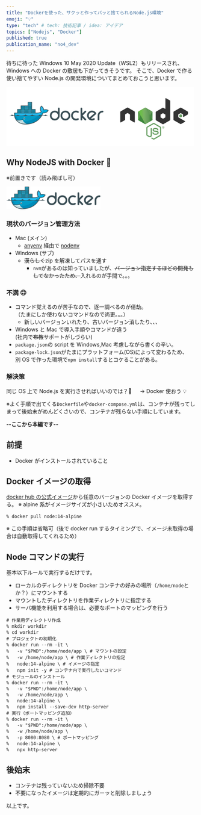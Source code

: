 ```yaml
---
title: "Dockerを使った、サクッと作ってパッと捨てられるNode.js環境"
emoji: "💡"
type: "tech" # tech: 技術記事 / idea: アイデア
topics: ["Nodejs", "Docker"]
published: true
publication_name: "no4_dev"
---
```


待ちに待った Windows 10 May 2020 Update（WSL2）もリリースされ、Windows への Docker の敷居も下がってきそうです。
そこで、Docker で作る使い捨てやすい Node.js の開発環境についてまとめておこうと思います。

![](/images/cf8e7d69e9a91deb608d/docker-nodejs.png)

## Why NodeJS with Docker 🤔

※前置きです（読み飛ばし可）

![](/images/cf8e7d69e9a91deb608d/docker.png)

### 現状のバージョン管理方法

- Mac (メイン)
  - [anyenv](https://github.com/anyenv/anyenv) 経由で [nodenv](https://github.com/nodenv/nodenv)
- Windows (サブ)
  - ~~漢らしく~~zip を解凍してパスを通す
    - `nvm`があるのは知っていましたが、~~バージョン指定するほどの開発もしてなかったため、~~入れるのが手間で。。。

### 不満 🙃

- コマンド覚えるのが苦手なので、逐一調べるのが億劫。<br>（たまにしか使わないコマンドなので尚更。。。）
  - 新しいバージョンいれたり、古いバージョン消したり、、、
- Windows と Mac で導入手順やコマンドが違う<br>(社内で~~布教~~サポートがしづらい)
- `package.json`の script を Windows,Mac 考慮しながら書くの辛い。
- `package-lock.json`がたまにプラットフォーム(OS)によって変わるため、<br>別 OS で作った環境で`npm install`するとコケることがある。

### 解決策

同じ OS 上で Node.js を実行させればいいのでは？🤔
　 → Docker 使おう 💡

※よく手順で出てくる`Dockerfile`や`docker-compose.yml`は、コンテナが残ってしまって後始末がめんどくさいので、コンテナが残らない手順にしています。

**--ここから本編です--**

## 前提

- Docker がインストールされていること

## Docker イメージの取得

[docker hub の公式イメージ](https://hub.docker.com/_/node/)から任意のバージョンの Docker イメージを取得する。
※ alpine 系がイメージサイズが小さいためオススメ。

```sh:console
% docker pull node:14-alpine
```

※ この手順は省略可（後で docker run するタイミングで、イメージ未取得の場合は自動取得してくれるため）

## Node コマンドの実行

基本以下ルールで実行するだけです。

- ローカルのディレクトリを Docker コンテナの好みの場所（`/home/node`とか？）にマウントする
- マウントしたディレクトリを作業ディレクトリに指定する
- サーバ機能を利用する場合は、必要なポートのマッピングを行う

```sh:example
# 作業用ディレクトリ作成
% mkdir workdir
% cd workdir
# プロジェクトの初期化
% docker run --rm -it \
%   -v "$PWD":/home/node/app \ # マウントの設定
%   -w /home/node/app \ # 作業ディレクトリの指定
%   node:14-alpine \ # イメージの指定
%   npm init -y # コンテナ内で実行したいコマンド
# モジュールのインストール
% docker run --rm -it \
%   -v "$PWD":/home/node/app \
%   -w /home/node/app \
%   node:14-alpine \
%   npm install --save-dev http-server
# 実行（ポートマッピング追加）
% docker run --rm -it \
%   -v "$PWD":/home/node/app \
%   -w /home/node/app \
%   -p 8080:8080 \ # ポートマッピング
%   node:14-alpine \
%   npx http-server
```

## 後始末

- コンテナは残っていないため掃除不要
- 不要になったイメージは定期的にガーッと削除しましょう

以上です。
